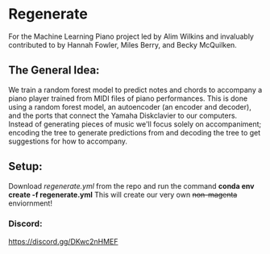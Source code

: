 # Regenerate
For the Machine Learning Piano project led by Alim Wilkins and invaluably contributed to by Hannah Fowler, Miles Berry, and Becky McQuilken.

## The General Idea:

We train a random forest model to predict notes and chords to accompany a piano player trained from MIDI files of piano performances. This is done using a random forest model, an autoencoder (an encoder and decoder), and the ports that connect the Yamaha Diskclavier to our computers. Instead of generating pieces of music we'll focus solely on accompaniment; encoding the tree to generate predictions from and decoding the tree to get suggestions for how to accompany.

## Setup:

Download *regenerate.yml* from the repo and run the command **conda env create -f regenerate.yml**
This will create our very own ~~non-magenta~~ enviornment!

### Discord:
https://discord.gg/DKwc2nHMEF

